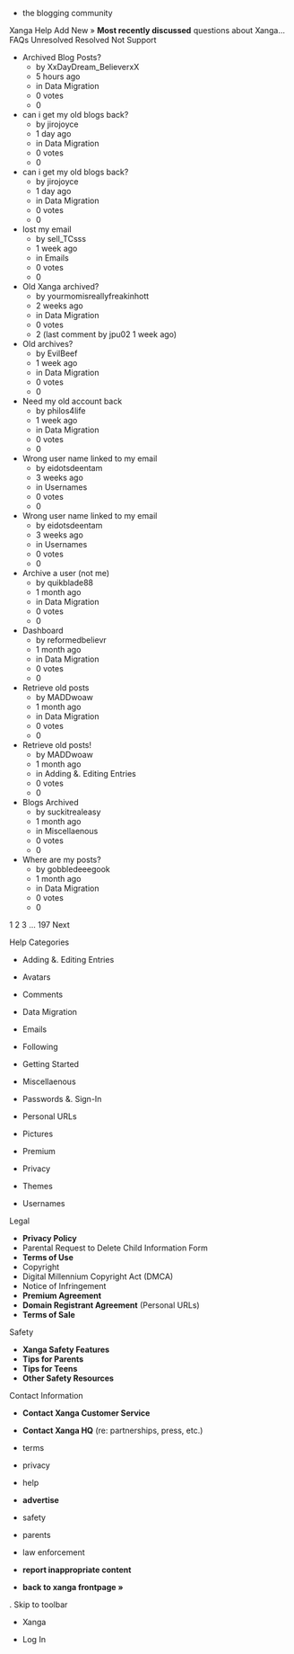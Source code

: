 *   the blogging community

Xanga Help Add New » **Most recently discussed** questions about Xanga… FAQs Unresolved Resolved Not Support

*   Archived Blog Posts?
    *   by XxDayDream\_BelieverxX
    *   5 hours ago
    *   in Data Migration
    *   0 votes
    *   0
*   can i get my old blogs back?
    *   by jirojoyce
    *   1 day ago
    *   in Data Migration
    *   0 votes
    *   0
*   can i get my old blogs back?
    *   by jirojoyce
    *   1 day ago
    *   in Data Migration
    *   0 votes
    *   0
*   lost my email
    *   by sell\_TCsss
    *   1 week ago
    *   in Emails
    *   0 votes
    *   0
*   Old Xanga archived?
    *   by yourmomisreallyfreakinhott
    *   2 weeks ago
    *   in Data Migration
    *   0 votes
    *   2 (last comment by jpu02 1 week ago)
*   Old archives?
    *   by EvilBeef
    *   1 week ago
    *   in Data Migration
    *   0 votes
    *   0
*   Need my old account back
    *   by philos4life
    *   1 week ago
    *   in Data Migration
    *   0 votes
    *   0
*   Wrong user name linked to my email
    *   by eidotsdeentam
    *   3 weeks ago
    *   in Usernames
    *   0 votes
    *   0
*   Wrong user name linked to my email
    *   by eidotsdeentam
    *   3 weeks ago
    *   in Usernames
    *   0 votes
    *   0
*   Archive a user (not me)
    *   by quikblade88
    *   1 month ago
    *   in Data Migration
    *   0 votes
    *   0
*   Dashboard
    *   by reformedbelievr
    *   1 month ago
    *   in Data Migration
    *   0 votes
    *   0
*   Retrieve old posts
    *   by MADDwoaw
    *   1 month ago
    *   in Data Migration
    *   0 votes
    *   0
*   Retrieve old posts!
    *   by MADDwoaw
    *   1 month ago
    *   in Adding &. Editing Entries
    *   0 votes
    *   0
*   Blogs Archived
    *   by suckitrealeasy
    *   1 month ago
    *   in Miscellaenous
    *   0 votes
    *   0
*   Where are my posts?
    *   by gobbledeeegook
    *   1 month ago
    *   in Data Migration
    *   0 votes
    *   0

1 2 3 ... 197 Next

Help Categories

*   Adding &. Editing Entries
*   Avatars
*   Comments
*   Data Migration
*   Emails
*   Following
*   Getting Started
*   Miscellaenous

*   Passwords &. Sign-In
*   Personal URLs
*   Pictures
*   Premium
*   Privacy
*   Themes
*   Usernames

Legal

*   **Privacy Policy**
*   Parental Request to Delete Child Information Form
*   **Terms of Use**
*   Copyright
*   Digital Millennium Copyright Act (DMCA)
*   Notice of Infringement
*   **Premium Agreement**
*   **Domain Registrant Agreement** (Personal URLs)
*   **Terms of Sale**

Safety

*   **Xanga Safety Features**
*   **Tips for Parents**
*   **Tips for Teens**
*   **Other Safety Resources**

Contact Information

*   **Contact Xanga Customer Service**
*   **Contact Xanga HQ** (re: partnerships, press, etc.)

*   terms
*   privacy
*   help
*   **advertise**

*   safety
*   parents
*   law enforcement
*   **report inappropriate content**

*   **back to xanga frontpage »**

<img src="http://pixel.quantserve.com/pixel/p-87h-iNOVooym2.gif" style="display: none" height="1" width="1" alt="Quantcast"/>. Skip to toolbar

*   Xanga

*   Log In